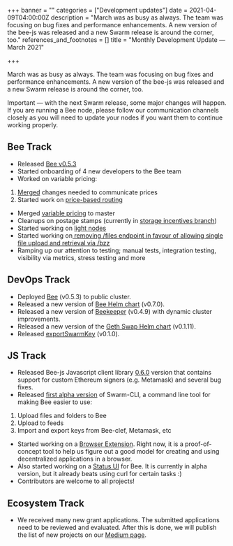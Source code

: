 +++
banner = ""
categories = ["Development updates"]
date = 2021-04-09T04:00:00Z
description = "March was as busy as always. The team was focusing on bug fixes and performance enhancements. A new version of the bee-js was released and a new Swarm release is around the corner, too."
references_and_footnotes = []
title = "Monthly Development Update — March 2021"

+++

March was as busy as always. The team was focusing on bug fixes and performance enhancements. A new version of the bee-js was released and a new Swarm release is around the corner, too.

Important — with the next Swarm release, some major changes will happen. If you are running a Bee node, please follow our communication channels closely as you will need to update your nodes if you want them to continue working properly.

## **Bee Track**

- Released [Bee v0.5.3](https://github.com/ethersphere/bee/releases/tag/v0.5.3)
- Started onboarding of 4 new developers to the Bee team
- Worked on variable pricing:

1. [Merged](https://github.com/ethersphere/bee/pull/1134) changes needed to communicate prices
2. Started work on [price-based routing](https://github.com/ethersphere/bee/issues/1272)

- Merged [variable pricing](https://github.com/ethersphere/bee/issues/134) to master
- Cleanups on postage stamps (currently in [storage incentives branch](https://github.com/ethersphere/bee/tree/storage-incentives))
- Started working on [light nodes](https://github.com/ethersphere/bee/issues/1242)
- Started working on[ removing /files endpoint in favour of allowing single file upload and retrieval via /bzz](https://github.com/ethersphere/bee/issues/1444)
- Ramping up our attention to testing; manual tests, integration testing, visibility via metrics, stress testing and more

## **DevOps Track**

- Deployed [Bee](https://github.com/ethersphere/bee) (v0.5.3) to public cluster.
- Released a new version of [Bee Helm chart](https://github.com/ethersphere/helm/tree/master/charts/bee) (v0.7.0).
- Released a new version of [Beekeeper](https://github.com/ethersphere/beekeeper) (v0.4.9) with dynamic cluster improvements.
- Released a new version of the [Geth Swap Helm chart](https://github.com/ethersphere/helm/tree/master/charts/geth-swap) (v0.1.11).
- Released [exportSwarmKey](https://github.com/ethersphere/exportSwarmKey) (v0.1.0).

## **JS Track**

- Released Bee-js Javascript client library [0.6.0](https://github.com/ethersphere/bee-js/releases/tag/v0.6.0) version that contains support for custom Ethereum signers (e.g. Metamask) and several bug fixes.
- Released [first alpha version](https://github.com/ethersphere/swarm-cli/releases/tag/v0.5.1) of Swarm-CLI, a command line tool for making Bee easier to use:

1. Upload files and folders to Bee
2. Upload to feeds
3. Import and export keys from Bee-clef, Metamask, etc

- Started working on a [Browser Extension](https://github.com/ethersphere/swarm-extension). Right now, it is a proof-of-concept tool to help us figure out a good model for creating and using decentralized applications in a browser.
- Also started working on a [Status UI](https://github.com/ethersphere/bee-status) for Bee. It is currently in alpha version, but it already beats using curl for certain tasks :)
- Contributors are welcome to all projects!

## **Ecosystem Track**

- We received many new grant applications. The submitted applications need to be reviewed and evaluated. After this is done, we will publish the list of new projects on our [Medium page](https://medium.com/ethereum-swarm).

